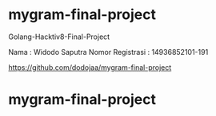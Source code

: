 # mygram-final-project
Golang-Hacktiv8-Final-Project

Nama : Widodo Saputra Nomor Registrasi : 14936852101-191

https://github.com/dodojaa/mygram-final-project
# mygram-final-project
